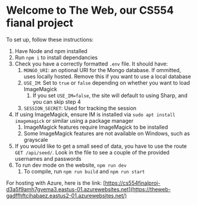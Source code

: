 # Welcome to The Web, our CS554 fianal project

To set up, follow these instructions:
1. Have Node and npm installed
2. Run `npm i` to install dependancies
3. Check you have a correctly formatted `.env` file. It should have:
    1. `MONGO_URI`: an optional URI for the Mongo database. If ommitted, uses locally hosted. Remove this if you want to use a local database
    2. `USE_IM`: Set to `true` or `false` depending on whether you want to load ImageMagick
        1. If you set `USE_IM=false`, the site will default to using Sharp, and you can skip step 4
    3. `SESSION_SECRET`: Used for tracking the session
4. If using ImageMagick, ensure IM is installed via `sudo apt install imagemagick` or similar using a package manager
    1. ImageMagick features require ImageMagick to be installed
    2. Some ImageMagick features are not available on Windows, such as grayscale
5. If you would like to get a small seed of data, you have to use the route `GET /api/seed/`. Look in the file to see a couple of the provided usernames and passwords
6. To run dev mode on the website, `npm run dev`
    1. To compile, run `npm run build` and `npm run start`

For hosting with Azure, here is the link: [https://cs554finalproj-d3a5f9amh7gvema3.eastus-01.azurewebsites.net](https://theweb-gadffhftcjhabaez.eastus2-01.azurewebsites.net/)
